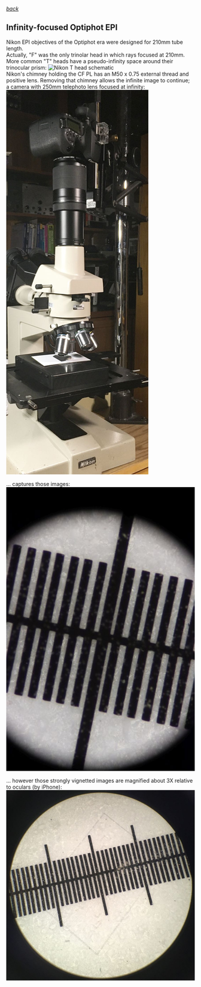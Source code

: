  *[back](./)*
## Infinity-focused Optiphot EPI  
Nikon EPI objectives of the Optiphot era were designed for 210mm tube length.  
Actually, "F" was the only trinolar head in which rays focused at 210mm.  
More common "T" heads have a pseudo-infinity space around their trinocular prism:
![Nikon T head schematic](http://www.photomacrography.net/forum/userpix/3229_Nikon_lightpath_1.jpg)  
Nikon's chimney holding the CF PL has an M50 x 0.75 external thread and positive lens.
Removing that chimney allows the infinite image to continue;   
a camera with 250mm telephoto lens focused at infinity:
![Canon 90D+250mm](Optiphot_Infinity.jpg)  

... captures those images:  
![250mm "infinity" scale](EPIscale.jpg)  

... however those strongly vignetted images are magnified about 3X relative to oculars (by iPhone):
![ocular scale](AfocalEPIscale.jpg)  
